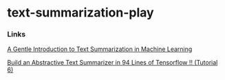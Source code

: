 # text-summarization-play

### Links

[A Gentle Introduction to Text Summarization in Machine Learning](https://blog.floydhub.com/gentle-introduction-to-text-summarization-in-machine-learning/)

[Build an Abstractive Text Summarizer in 94 Lines of Tensorflow !! (Tutorial 6)](https://hackernoon.com/build-an-abstractive-text-summarizer-in-94-lines-of-tensorflow-tutorial-6-f0e1b4d88b55)

